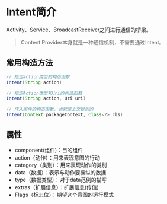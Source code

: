 # Intent简介

Activity、Service、BroadcastReceiver之间进行通信的桥梁。
> Content Provider本身就是一种通信机制，不需要通过Intent。

## 常用构造方法
```java
// 指定action类型的构造函数
Intent(String action) 

// 指定Action类型和Uri的构造函数
Intent(String action, Uri uri) 

// 传入组件的构造函数，也就是上文提到的
Intent(Context packageContext, Class<?> cls) 
```

## 属性

* component(组件)：目的组件
* action（动作）：用来表现意图的行动
* category（类别）：用来表现动作的类别
* data（数据）：表示与动作要操纵的数据
* type（数据类型）：对于data范例的描写
* extras（扩展信息）：扩展信息(传值)
* Flags（标志位）：期望这个意图的运行模式



